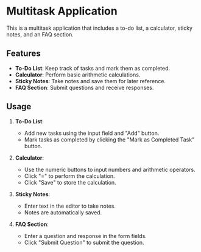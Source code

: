 # Multitask Application

This is a multitask application that includes a to-do list, a calculator, sticky notes, and an FAQ section.

## Features

- **To-Do List**: Keep track of tasks and mark them as completed.
- **Calculator**: Perform basic arithmetic calculations.
- **Sticky Notes**: Take notes and save them for later reference.
- **FAQ Section**: Submit questions and receive responses.

## Usage

1. **To-Do List**:
   - Add new tasks using the input field and "Add" button.
   - Mark tasks as completed by clicking the "Mark as Completed Task" button.

2. **Calculator**:
   - Use the numeric buttons to input numbers and arithmetic operators.
   - Click "=" to perform the calculation.
   - Click "Save" to store the calculation.

3. **Sticky Notes**:
   - Enter text in the editor to take notes.
   - Notes are automatically saved.

4. **FAQ Section**:
   - Enter a question and response in the form fields.
   - Click "Submit Question" to submit the question.

